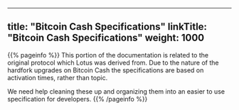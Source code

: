 
---
title: "Bitcoin Cash Specifications"
linkTitle: "Bitcoin Cash Specifications"
weight: 1000
---

{{% pageinfo %}}
This portion of the documentation is related to the original protocol which
Lotus was derived from. Due to the nature of the hardfork upgrades on Bitcoin Cash
the specifications are based on activation times, rather than topic.

We need help cleaning these up and organizing them into an easier to use specification
for developers.
{{% /pageinfo %}}


